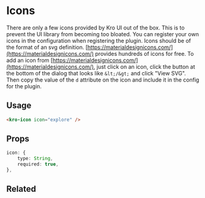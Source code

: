 # Icons
There are only a few icons provided by Kro UI out of the box. This is to prevent the UI library from becoming
too bloated. You can register your own icons in the configuration when registering the plugin. Icons should be of the
format of an svg definition. [https://materialdesignicons.com/](https://materialdesignicons.com/) provides hundreds of icons
for free. To add an icon from [https://materialdesignicons.com/](https://materialdesignicons.com/), just click on an icon,
click the button at the bottom of the dialog that looks like `&lt;/&gt;` and click "View SVG". Then copy the value of the `d` attribute
on the icon and include it in the config for the plugin.

## Usage
<icon-demo></icon-demo>

```html
<kro-icon icon="explore" />
```

## Props
```ts
icon: {
    type: String,
    required: true,
},
```

## Related
<press-article-link title="Layout" subtitle="Wow! A component that makes it easy to create navigation, a toolbar, content, or a footer!" to="/components/layout"></press-article-link>